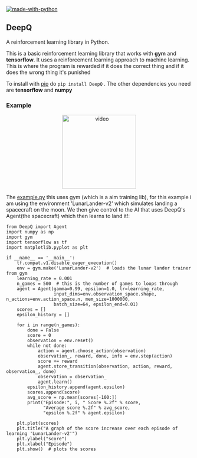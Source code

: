 [![made-with-python](https://img.shields.io/badge/Made%20with-Python-1f425f.svg)](https://www.python.org/)
## DeepQ
A reinforcement learning library in Python.

This is a basic reinforcement learning library that works with **gym** and **tensorflow**. It uses a reinforcement learning
approach to machine learning. This is where the program is rewarded if it does the correct thing and if it does the wrong thing
it's punished

To install with [pip] do `pip install DeepQ`
. The other dependencies you need are **tensorflow** and **numpy**

### Example
<p align="center">
    <img src="https://i.ibb.co/HHd2WNZ/ezgif-com-gif-maker.gif" width=200 alt="video" border="0">
</p>

The [example.py] this uses gym (which is a aim training lib), for this example i am using the environment 'LunarLander-v2' which simulates landing a 
spacecraft on the moon. We then give control to the AI that uses DeepQ's Agent(the spacecraft) which then learns to land it!:

```PY
from DeepQ import Agent
import numpy as np
import gym
import tensorflow as tf
import matplotlib.pyplot as plt

if __name__ == '__main__':
    tf.compat.v1.disable_eager_execution()
    env = gym.make('LunarLander-v2')  # loads the lunar lander trainer from gym
    learning_rate = 0.001
    n_games = 500  # this is the number of games to loops through
    agent = Agent(gamma=0.99, epsilon=1.0, lr=learning_rate,
                  input_dims=env.observation_space.shape, n_actions=env.action_space.n, mem_size=1000000,
                  batch_size=64, epsilon_end=0.01)
    scores = []
    epsilon_history = []

    for i in range(n_games):
        done = False
        score = 0
        observation = env.reset()
        while not done:
            action = agent.choose_action(observation)
            observation_, reward, done, info = env.step(action)
            score += reward
            agent.store_transition(observation, action, reward, observation_, done)
            observation = observation_
            agent.learn()
        epsilon_history.append(agent.epsilon)
        scores.append(score)
        avg_score = np.mean(scores[-100:])
        print("Episode:", i, " Score %.2f" % score,
              "Average score %.2f" % avg_score,
              "epsilon %.2f" % agent.epsilon)

    plt.plot(scores)
    plt.title("A graph of the score increase over each episode of learning 'LunarLander-v2'")
    plt.ylabel("score")
    plt.xlabel("Episode")
    plt.show()  # plots the scores
```

[pip]:https://pypi.org/project/DeepQ/
[example.py]:https://github.com/Madmegsox1/DeepQ/blob/main/example.py
